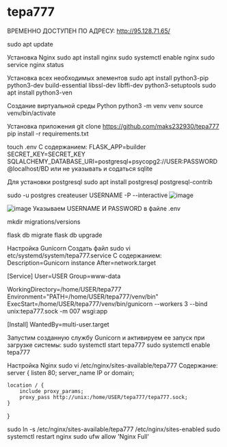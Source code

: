 # tepa777

ВРЕМЕННО ДОСТУПЕН ПО АДРЕСУ: http://95.128.71.65/

sudo apt update

Установка Nginx
sudo apt install nginx
sudo systemctl enable nginx
sudo service nginx status

Установка всех необходимых элементов
sudo apt install python3-pip python3-dev build-essential libssl-dev libffi-dev python3-setuptools
sudo apt install python3-ven

Создание виртуальной среды Python
python3 -m venv venv
source venv/bin/activate

Установка приложения
git clone https://github.com/maks232930/tepa777
pip install -r requirements.txt

touch .env 
С содержанием:
FLASK_APP=builder
SECRET_KEY=SECRET_KEY
SQLALCHEMY_DATABASE_URI=postgresql+psycopg2://USER:PASSWORD@localhost/BD или не указывать и содаться sqlite

Для установки postgresql
sudo apt install postgresql postgresql-contrib

sudo -u postgres createuser USERNAME -P --interactive
![image](https://github.com/maks232930/tepa777/assets/53191956/2374be0b-caca-4bee-b467-48deb8c2650a)

![image](https://github.com/maks232930/tepa777/assets/53191956/e7c4f922-d813-42d0-9be4-5e2740f6928e)
Указываем USERNAME И PASSWORD в файле .env

mkdir migrations/versions

flask db migrate
flask db upgrade

Настройка Gunicorn
Создать файл
sudo vi etc/systemd/system/tepa777.service
С содержанием:
Description=Gunicorn instance
After=network.target

[Service]
User=USER
Group=www-data

WorkingDirectory=/home/USER/tepa777
Environment="PATH=/home/USER/tepa777/venv/bin"
ExecStart=/home/USER/tepa777/venv/bin/gunicorn --workers 3 --bind unix:tepa777.sock -m 007 wsgi:app

[Install]
WantedBy=multi-user.target

Запустим созданную службу Gunicorn и активируем ее запуск при загрузке системы:
sudo systemctl start tepa777
sudo systemctl enable tepa777

Настройка Nginx
sudo vi /etc/nginx/sites-available/tepa777
Содержание:
server {
    listen 80;
    server_name IP or domain;

    location / {
        include proxy_params;
        proxy_pass http://unix:/home/USER/tepa777/tepa777.sock;
    }
}

sudo ln -s /etc/nginx/sites-available/tepa777 /etc/nginx/sites-enabled
sudo systemctl restart nginx
sudo ufw allow 'Nginx Full'




